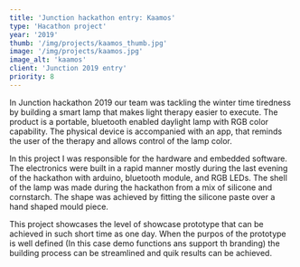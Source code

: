 ```yaml
---
title: 'Junction hackathon entry: Kaamos'
type: 'Hacathon project'
year: '2019'
thumb: '/img/projects/kaamos_thumb.jpg'
image: '/img/projects/kaamos.jpg'
image_alt: 'kaamos' 
client: 'Junction 2019 entry'
priority: 8
---
```


In Junction hackathon 2019 our team was tackling the winter time tiredness by building
a smart lamp that makes light therapy easier to execute. The product is a portable, bluetooth 
enabled daylight lamp with RGB color capability. The physical device is accompanied with an app,
that reminds the user of the therapy and allows control of the lamp color.

In this project I was responsible for the hardware and embedded software. The electronics were
built in a rapid manner mostly during the last evening of the hackathon with arduino, bluetooth
module, and RGB LEDs. The shell of the lamp was made during the hackathon from a mix of silicone
and cornstarch. The shape was achieved by fitting the silicone paste over a hand shaped mould piece.

This project showcases the level of showcase prototype that can be achieved in such short time as one day. 
When the purpos of the prototype is well defined (In this case demo functions ans support th branding)
the building process can be streamlined and quik results can be achieved.
